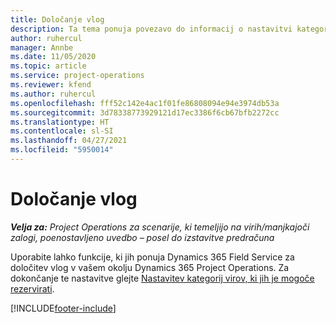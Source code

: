 ```yaml
---
title: Določanje vlog
description: Ta tema ponuja povezavo do informacij o nastavitvi kategorij virov, ki jih je mogoče rezervirati.
author: ruhercul
manager: Annbe
ms.date: 11/05/2020
ms.topic: article
ms.service: project-operations
ms.reviewer: kfend
ms.author: ruhercul
ms.openlocfilehash: fff52c142e4ac1f01fe86808094e94e3974db53a
ms.sourcegitcommit: 3d78338773929121d17ec3386f6cb67bfb2272cc
ms.translationtype: HT
ms.contentlocale: sl-SI
ms.lasthandoff: 04/27/2021
ms.locfileid: "5950014"
---
```

# <a name="define-roles"></a>Določanje vlog

_**Velja za:** Project Operations za scenarije, ki temeljijo na virih/manjkajoči zalogi, poenostavljeno uvedbo – posel do izstavitve predračuna_

Uporabite lahko funkcije, ki jih ponuja Dynamics 365 Field Service za določitev vlog v vašem okolju Dynamics 365 Project Operations. Za dokončanje te nastavitve glejte [Nastavitev kategorij virov, ki jih je mogoče rezervirati](/dynamics365/field-service/set-up-bookable-resource-categories).


[!INCLUDE[footer-include](../includes/footer-banner.md)]